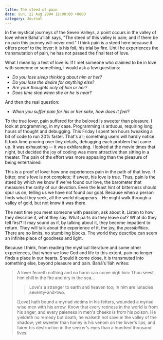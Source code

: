 ```yaml
---
title: The steed of pain
date: Sun, 22 Aug 2004 12:00:00 +0000
category: Journal
---
```


In the mystical journeys of the Seven Valleys, a point occurs in the
valley of love where Bahá'u'lláh says, "The steed of this valley is
pain; and if there be no pain this journey will never end."  I think
pain is a steed here because it offers proof to the lover: it is his
foil, his trial by fire.  Until he experiences the transmutation of
pain, he has not passed the final test of love.

What I mean by a test of love is: If I met someone who claimed to be in
love with someone or something, I would ask a few questions:

* *Do you lose sleep thinking about him or her?*
* *Do you lose the desire for anything else?*
* *Are your thoughts only of him or her?*
* *Does time stop when she or he is near?*

And then the real question:

* *When you suffer pain for his or her sake, how does it feel?*

To the true lover, pain suffered for the beloved is sweeter than
pleasure.  I look at programming, in my case.  Programming is arduous,
requiring long hours of thought and debugging.  This Friday I spent ten
hours tweaking a bit of code to run 20% faster.  That's all; something
users will hardly notice.  It took time pouring over tiny details,
debugging each problem that came up.  It was exhausting -- it was
exhilarating.  I looked at the movie times that night, but decided the
joy of coding was more attractive than sitting in a theater.  The pain
of the effort was more appealing than the pleasure of being entertained.

This is a proof of love: how one experiences pain in the path of that
love.  If bitter, one's love is not complete; if sweet, his love is
true.  Thus, pain is the steed by which we know if we've found our love,
the barometer that measures the rarity of our devotion.  Even the least
hint of bitterness should spur us on, telling us we have not found our
goal.  Because when a person finds what they seek, all the world
disappears...  He might walk through a valley of gold, but not know it
was there.

The next time you meet someone with passion, ask about it.  Listen to
how they describe it, what they say.  What parts do they leave out?
What do they tell first?  It may sound as if, by talking about it, they
become impatient to return.  They will talk about the experience of it,
the joy, the *possibilities*.  There are no limits, no stumbling blocks.
The world they describe can seem an infinite place of goodness and
light.

Because I think, from reading the mystical literature and some other
experiences, that when we love God and life to this extent, pain no
longer finds a place in our hearts.  Should it come close, it is
transmuted into something else, beyond pleasure and pain.  Bahá'u'lláh
writes:

> A lover feareth nothing and no harm can come nigh him: Thou seest him
> chill in the fire and dry in the sea...
> 
> > Love's a stranger to earth and heaven too;
>     In him are lunacies seventy-and-two.
> 
> [Love] hath bound a myriad victims in his fetters, wounded a myriad
> wise men with his arrow.  Know that every redness in the world is from
> his anger, and every paleness in men's cheeks is from his poison.  He
> yieldeth no remedy but death, he walketh not save in the valley of the
> shadow; yet sweeter than honey is his venom on the lover's lips, and
> fairer his destruction in the seeker's eyes than a hundred thousand
> lives.


